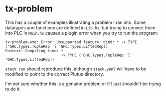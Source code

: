 # tx-problem
This has a couple of examples illustrating a problem I ran into.  Some datatypes and functions are defined in `Lib.hs`, but trying to convert them into PLC in `Main.hs` causes a plugin error when you try to run the program:

```
tx-problem-exe: Error: Unsupported feature: Kind: * -> TYPE ('GHC.Types.TupleRep '[ 'GHC.Types.LiftedRep])
Context: Compiling kind: *
                         -> TYPE ('GHC.Types.TupleRep '[ 'GHC.Types.LiftedRep])
```

`stack run` should reproduce this, although `stack.yaml` will have to
be modified to point to the correct Plutus directory.

I'm not sure whether this is a genuine problem or if I just shouldn't be trying
to do it.  